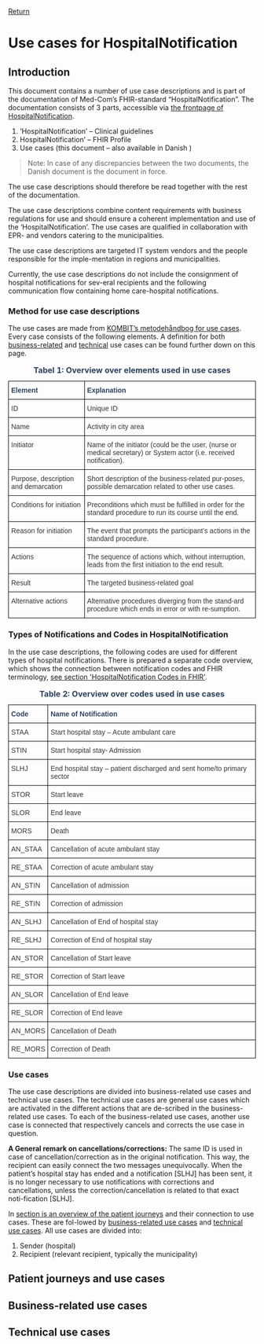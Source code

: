 [Return](../../index.md)

# Use cases for HospitalNotification

## Introduction

This document contains a number of use case descriptions and is part of the documentation of Med-Com’s FHIR-standard “HospitalNotification”. 
The documentation consists of 3 parts, accessible via [the frontpage of HospitalNotification](./docs/index.md).

1.	’HospitalNotification’ – Clinical guidelines
1.	HospitalNotification’ – FHIR Profile
2.	Use cases (this document – also available in Danish )

> Note: In case of any discrepancies between the two documents, the Danish document is the document in force.

The use case descriptions should therefore be read together with the rest of the documentation.

The use case descriptions combine content requirements with business regulations for use and should ensure a coherent implementation and use of the ‘HospitalNotification’. The use cases are qualified in collaboration with EPR- and vendors catering to the municipalities. 

The use case descriptions are targeted IT system vendors and the people responsible for the imple-mentation in regions and municipalities. 

Currently, the use case descriptions do not include the consignment of hospital notifications for sev-eral recipients and the following communication flow containing home care-hospital notifications.
 
### Method for use case descriptions

The use cases are made from <a href="https://www.kombit.dk/metodeh%C3%A5ndb%C3%B8ger" target="_blank">KOMBIT’s metodehåndbog for use cases</a>. Every case consists of the following elements. A definition for both [business-related](#business-related-use-cases) and [technical](#technical-use-cases) use cases can be found further down on this page.

<style type="text/css">
.tg  {border-collapse:collapse;border-spacing:0;}
.tg td{border-color:black;border-style:solid;border-width:1px;font-family:Arial, sans-serif;font-size:14px;
  overflow:hidden;padding:10px 5px;word-break:normal;}
.tg th{border-color:black;border-style:solid;border-width:1px;font-family:Arial, sans-serif;font-size:14px;
  font-weight:normal;overflow:hidden;padding:10px 5px;word-break:normal;}
.tg .tg-tysj{color:#333333;text-align:left;vertical-align:top}
.tg .tg-pu9k{color:#2c415c;font-weight:bold;text-align:left;vertical-align:top}
</style>
<table class="tg">
<caption style="color:#2c415c; font-weight:bold"> Tabel 1: Overview over elements used in use cases </caption>
<thead>
  <tr>
    <th class="tg-pu9k">Element</th>
    <th class="tg-pu9k">Explanation</th>
  </tr>
</thead>
<tbody>
  <tr>
    <td class="tg-tysj">ID</td>
    <td class="tg-tysj">Unique ID</td>
  </tr>
  <tr>
    <td class="tg-tysj">Name</td>
    <td class="tg-tysj">Activity in city area</td>
  </tr>
  <tr>
    <td class="tg-tysj">Initiator</td>
    <td class="tg-tysj">Name of the initiator (could be the user, (nurse or medical secretary) or System actor (i.e. received notification). </td>
  </tr>
  <tr>
    <td class="tg-tysj">Purpose, description and demarcation</td>
    <td class="tg-tysj">Short description of the business-related pur-poses, possible demarcation related to other use cases.</td>
  </tr>
  <tr>
    <td class="tg-tysj">Conditions for initiation</td>
    <td class="tg-tysj">Preconditions which must be fulfilled in order for the standard procedure to run its course until the end.</td>
  </tr>
  <tr>
    <td class="tg-tysj">Reason for initiation</td>
    <td class="tg-tysj">The event that prompts the participant’s actions in the standard procedure.</td>
  </tr>
  <tr>
    <td class="tg-tysj">Actions</td>
    <td class="tg-tysj">The sequence of actions which, without interruption, leads from the first initiation to the end result.</td>
  </tr>
  <tr>
    <td class="tg-tysj">Result</td>
    <td class="tg-tysj">The targeted business-related goal</td>
  </tr>
  <tr>
    <td class="tg-tysj">Alternative actions</td>
    <td class="tg-tysj">Alternative procedures diverging from the stand-ard procedure which ends in error or with re-sumption.</td>
  </tr>
</tbody>
</table>


### Types of Notifications and Codes in HospitalNotification

In the use case descriptions, the following codes are used for different types of hospital notifications. There is prepared a separate code overview, which shows the connection between notification codes and FHIR terminology, [see section 'HospitalNotification Codes in FHIR'](../documents/Overview-HospitalNotification-codes-FHIR.md). 

<style type="text/css">
.tg  {border-collapse:collapse;border-spacing:0;}
.tg td{border-color:black;border-style:solid;border-width:1px;font-family:Arial, sans-serif;font-size:14px;
  overflow:hidden;padding:10px 5px;word-break:normal;}
.tg th{border-color:black;border-style:solid;border-width:1px;font-family:Arial, sans-serif;font-size:14px;
  font-weight:normal;overflow:hidden;padding:10px 5px;word-break:normal;}
.tg .tg-tysj{color:#333333;text-align:left;vertical-align:top}
.tg .tg-wqo7{color:#2c415c;text-align:left;vertical-align:top}
</style>
<table class="tg">
<caption style="color:#2c415c; font-weight:bold"> Table 2: Overview over codes used in use cases</caption>
<thead>
  <tr>
    <th class="tg-wqo7"><span style="font-weight:bold;background-color:#FFF">Code</span></th>
    <th class="tg-wqo7"><span style="font-weight:bold;background-color:#FFF">Name of Notification</span></th>
  </tr>
</thead>
<tbody>
  <tr>
    <td class="tg-tysj"><span style="background-color:#FFF">STAA</span></td>
    <td class="tg-tysj"><span style="background-color:#FFF">Start hospital stay – Acute ambulant care</span></td>
  </tr>
  <tr>
    <td class="tg-tysj"><span style="background-color:#FFF">STIN</span></td>
    <td class="tg-tysj"><span style="background-color:#FFF">Start hospital stay- Admission</span></td>
  </tr>
  <tr>
    <td class="tg-tysj"><span style="background-color:#FFF">SLHJ</span></td>
    <td class="tg-tysj"><span style="background-color:#FFF">End hospital stay – patient discharged and sent home/to primary sector</span></td>
  </tr>
  <tr>
    <td class="tg-tysj"><span style="background-color:#FFF">STOR</span></td>
    <td class="tg-tysj"><span style="background-color:#FFF">Start leave</span></td>
  </tr>
  <tr>
    <td class="tg-tysj"><span style="background-color:#FFF">SLOR</span></td>
    <td class="tg-tysj"><span style="background-color:#FFF">End leave</span></td>
  </tr>
  <tr>
    <td class="tg-tysj"><span style="background-color:#FFF">MORS</span></td>
    <td class="tg-tysj"><span style="background-color:#FFF">Death</span></td>
  </tr>
  <tr>
    <td class="tg-tysj"><span style="background-color:#FFF">AN_STAA</span></td>
    <td class="tg-tysj"><span style="background-color:#FFF">Cancellation of acute ambulant stay</span></td>
  </tr>
  <tr>
    <td class="tg-tysj"><span style="background-color:#FFF">RE_STAA</span></td>
    <td class="tg-tysj"><span style="background-color:#FFF">Correction of acute ambulant stay</span></td>
  </tr>
  <tr>
    <td class="tg-tysj"><span style="background-color:#FFF">AN_STIN</span></td>
    <td class="tg-tysj"><span style="background-color:#FFF">Cancellation of admission</span></td>
  </tr>
  <tr>
    <td class="tg-tysj"><span style="background-color:#FFF">RE_STIN</span></td>
    <td class="tg-tysj"><span style="background-color:#FFF">Correction of admission</span></td>
  </tr>
  <tr>
    <td class="tg-tysj"><span style="background-color:#FFF">AN_SLHJ</span></td>
    <td class="tg-tysj"><span style="background-color:#FFF">Cancellation of End of hospital stay</span></td>
  </tr>
  <tr>
    <td class="tg-tysj"><span style="background-color:#FFF">RE_SLHJ</span></td>
    <td class="tg-tysj"><span style="background-color:#FFF">Correction of End of hospital stay</span></td>
  </tr>
  <tr>
    <td class="tg-tysj"><span style="background-color:#FFF">AN_STOR</span></td>
    <td class="tg-tysj"><span style="background-color:#FFF">Cancellation of Start leave</span></td>
  </tr>
  <tr>
    <td class="tg-tysj"><span style="background-color:#FFF">RE_STOR</span></td>
    <td class="tg-tysj"><span style="background-color:#FFF">Correction of Start leave</span></td>
  </tr>
  <tr>
    <td class="tg-tysj"><span style="background-color:#FFF">AN_SLOR</span></td>
    <td class="tg-tysj"><span style="background-color:#FFF">Cancellation of End leave</span></td>
  </tr>
  <tr>
    <td class="tg-tysj"><span style="background-color:#FFF">RE_SLOR</span></td>
    <td class="tg-tysj"><span style="background-color:#FFF">Correction of End leave</span></td>
  </tr>
  <tr>
    <td class="tg-tysj"><span style="background-color:#FFF">AN_MORS</span></td>
    <td class="tg-tysj"><span style="background-color:#FFF">Cancellation of Death</span></td>
  </tr>
  <tr>
    <td class="tg-tysj"><span style="background-color:#FFF">RE_MORS</span></td>
    <td class="tg-tysj"><span style="background-color:#FFF">Correction of Death</span></td>
  </tr>
</tbody>
</table>

### Use cases 

The use case descriptions are divided into business-related use cases and technical use cases. The technical use cases are general use cases which are activated in the different actions that are de-scribed in the business-related use cases. To each of the business-related use cases, another use case is connected that respectively cancels and corrects the use case in question.

**A General remark on cancellations/corrections:** The same ID is used in case of cancellation/correction as in the original notification. This way, the recipient can easily connect the two messages unequivocally. When the patient’s hospital stay has ended and a notification [SLHJ] has been sent, it is no longer necessary to use notifications with corrections and cancellations, unless the correction/cancellation is related to that exact noti-fication [SLHJ].

In [section is an overview of the patient journeys](#patient-journeys-and-use-cases) and their connection to use cases. These are fol-lowed by [business-related use cases](#business-related-use-cases) and [technical use cases](#technical-use-cases). All use cases are divided into:
1. Sender (hospital) 
2. Recipient (relevant recipient, typically the municipality) 

## Patient journeys and use cases 

## Business-related use cases

## Technical use cases